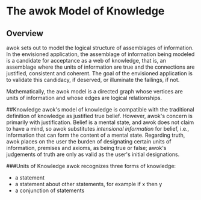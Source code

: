 # The awok Model of Knowledge

## Overview
awok sets out to model the logical structure of assemblages of information.  In the envisioned application, the assemblage of information being modeled is a candidate for acceptance as a web of knowledge, that is, an assemblage where the units of information are true and the connections are justified, consistent and coherent.  The goal of the envisioned application is to validate this candidacy, if deserved, or illuminate the failings, if not.

Mathematically, the awok model is a directed graph whose vertices are units of information and whose edges are logical relationships.

##Knowledge
awok's model of knowledge is compatible with the traditional definition of knowledge as justified true belief.  However, awok's concern is primarily with justification.  Belief is a mental state, and awok does not claim to have a mind, so awok substitutes _intensional information_ for belief, i.e., information that can form the content of a mental state.  Regarding truth, awok places on the user the burden of designating certain units of information, premises and axioms, as being true or false; awok's judgements of truth are only as valid as the user's initial designations. 

###Units of Knowledge
awok recognizes three forms of knowledge:
* a statement 
* a statement about other statements, for example if x then y
* a conjunction of statements


